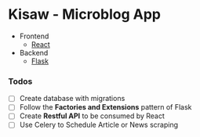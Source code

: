 # Kisaw - Microblog App
* Frontend
  * [React](https://reactjs.org)
* Backend
  * [Flask](https://flask.palletsprojects.com/en/1.1.x/)
  
### Todos
- [ ] Create database with migrations
- [ ] Follow the **Factories and Extensions** pattern of Flask
- [ ] Create **Restful API** to be consumed by React
- [ ] Use Celery to Schedule Article or News scraping

